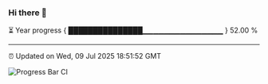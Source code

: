 ### Hi there 👋

⏳ Year progress { ███████████████▁▁▁▁▁▁▁▁▁▁▁▁▁▁▁ } 52.00 %

---

⏰ Updated on Wed, 09 Jul 2025 18:51:52 GMT

![Progress Bar CI](https://github.com/IshwaranRudhara/GIT-ACTION/workflows/Progress%20Bar%20CI/badge.svg)
